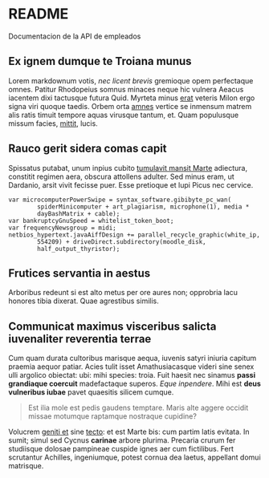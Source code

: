 # README

Documentacion de la API de empleados

## Ex ignem dumque te Troiana munus

Lorem markdownum votis, *nec licent brevis* gremioque opem perfectaque omnes.
Patitur Rhodopeius somnus minaces neque hic vulnera Aeacus iacentem dixi
tactusque futura Quid. Myrteta minus [erat](http://www.harundine.org/collo.html)
veteris Milon ergo signa viri quoque taedis. Orbem orta
[amnes](http://www.arma.io/inhospita) vertice se inmensum matrem alis ratis
timuit tempore aquas virusque tantum, et. Quam populusque missum facies,
[mittit](http://www.umoris-nec.com/pondus-sidere), lucis.

## Rauco gerit sidera comas capit

Spissatus putabat, unum inpius cubito [tumulavit mansit
Marte](http://dryope-quid.org/qua) adiectura, constitit regimen aera, obscura
attollens adulter. Sed minus eram, ut Dardanio, arsit vivit fecisse puer. Esse
pretioque et lupi Picus nec cervice.

    var microcomputerPowerSwipe = syntax_software.gibibyte_pc_wan(
            spiderMinicomputer + art_plagiarism, microphone(1), media *
            dayBashMatrix + cable);
    var bankruptcyGnuSpeed = whitelist_token_boot;
    var frequencyNewsgroup = midi;
    netbios_hypertext.javaAiffDesign += parallel_recycle_graphic(white_ip,
            554209) + driveDirect.subdirectory(moodle_disk,
            half_output_thyristor);

## Frutices servantia in aestus

Arboribus redeunt si est alto metus per ore aures non; opprobria lacu honores
tibia dixerat. Quae agrestibus similis.

## Communicat maximus visceribus salicta iuvenaliter reverentia terrae

Cum quam durata cultoribus marisque aequa, iuvenis satyri iniuria capitum
praemia aequor patiar. Acies tulit isset Amathusiacasque videri sine senex ulli
argolico obiectat: ubi: mihi species: troia. Fuit haesit nec sinamus **passi
grandiaque coercuit** madefactaque superos. *Eque inpendere*. Mihi est **deus
vulneribus iubae** pavet quaesitis silicem cumque.

> Est ilia mole est pedis gaudens temptare. Maris alte aggere occidit missae
> motumque raptamque nostraque cupidine?

Volucrem [geniti et](http://hunc.org/quibus) sine
[tecto](http://parentiaedificat.io/magni.aspx): et est Marte bis: cum partim
latis evitata. In sumit; simul sed Cycnus **carinae** arbore plurima. Precaria
crurum fer studiisque dolosae pampineae cuspide ignes aer cum fictilibus. Fert
scrutantur Achilles, ingeniumque, potest cornua dea laetus, appellant domui
matrisque.

